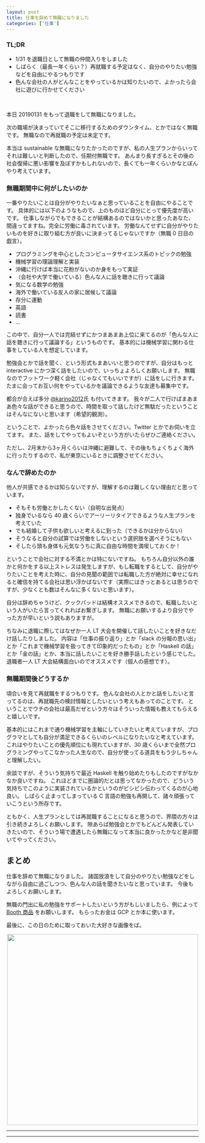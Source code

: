 ```yaml
---
layout: post
title: 仕事を辞めて無職になりました
categories: ['仕事']
---
```


### TL;DR
- 1/31 を退職日として無職の仲間入りをしました
- しばらく（最長一年くらい？）再就職する予定はなく、自分のやりたい勉強などを自由にやるつもりです
- 色んな会社の人がどんなことをやっているかは知りたいので、よかったら会社に遊びに行かせてください
<br>

<script type="text/javascript" src="https://cdn.mathjax.org/mathjax/latest/MathJax.js?config=TeX-AMS-MML_HTMLorMML"></script>

本日 20190131 をもって退職をして無職になりました。

次の職場が決まっていてそこに移行するためのダウンタイム、とかではなく無職です。
無職なので再就職の予定は未定です。

本当は sustainable な無職になりたかったのですが、私の人生プランからいってそれは難しいと判断したので、任期付無職です。
あんまり長すぎるとその後の社会復帰に悪い影響を及ぼすかもしれないので、長くても一年くらいかなとぼんやり考えています。


### 無職期間中に何がしたいのか
一番やりたいことは自分がやりたいなぁと思っていることを自由にやることです。
具体的には以下のようなもので、上のものほど自分にとって優先度が高いです。
仕事しながらでもできることが結構あるのではないかと思ったあなた、間違ってますね。完全に労働に毒されています。
労働なんてせずに自分がやりたいものを好きに取り組む方が良いに決まってるじゃないですか（無職 0 日目の戯言）。

- プログラミングを中心としたコンピュータサイエンス系のトピックの勉強
- 機械学習の理論理解と実装
- 沖縄に行けば本当に花粉がないのか身をもって実証
- （会社や大学で働いている）色んな人に話を聴きに行って議論
- 気になる数学の勉強
- 海外で働いている友人の家に居候して議論
- 存分に運動
- 英語
- 読書
- ...

この中で、自分一人では完結せずにかつまあまあ上位に来てるのが「色んな人に話を聴きに行って議論する」というものです。
基本的には機械学習に関わる仕事をしている人を想定しています。

勉強会とかで話を聞く、という形式もまあいいと思うのですが、自分はもっと interactive にかつ深く話をしたいので、いっちょよろしくお願いします。
無職なのでフットワーク軽く会社（じゃなくてもいいですが）に話をしに行きます。
たまに会ってお互い何をやっているかを議論できるような友達も募集中です。

都合が合えば多分 [@karino2012](https://twitter.com/karino2012)氏 も付いてきます。
我々が二人で行けばまあまあ色々な話ができると思うので、時間を取って話したけど無駄だったということはそんなにないと思います（希望的観測）。

ということで、よかったら色々話をさせてください。Twitter とかでお伺いを立てます。
また、話をしてやってもよいぞという方がいたらぜひご連絡ください。

ただし、2月末から3ヶ月くらいは沖縄に避難して、その後もちょくちょく海外に行ったりするので、私が東京にいるときに調整させてください。


### なんで辞めたのか
他人が共感できるかは知らないですが、理解するのは難しくない理由だと思っています。

- そもそも労働とかしたくない（自明な出発点）
- 独身でいるなら 40 歳くらいでアーリーリタイアできるような人生プランを考えていた
- でも結婚して子供も欲しいと考えるに到った（できるかは分からない）
- そうなると自分の試算では労働をしないという選択肢を選べそうにもない
- そしたら頭も身体も元気なうちに真に自由な時間を満喫しておくか！

ということで会社に対する不満とかは特にないですね。
もちろん自分以外の誰かと何かをする以上ストレスは発生しますが、もし転職をするとして、自分がやりたいことを考えた時に、自分の見聞の範囲では転職した方が絶対に幸せになれると確信を持てる会社は思い浮かばないです（実際にはきっとあるとは思うのですが、少なくとも数はそんなに多くないと思います）。

自分は辞めちゃうけど、クックパッドは結構オススメできるので、転職したいという人がいたら言ってくれればお繋ぎします。
無職にお願いするより自分でやった方が早いという説もありますが。

ちなみに退職に際してはなぜか一人 LT 大会を開催して話したいことを好きなだけ話したりしました。
内容は「仕事の振り返り」とか「slack の分報の思い出」とか「これまで機械学習を扱ってきて印象的だったもの」とか「Haskell の話」とか「金の話」とか、本当に話したいことを好き勝手話したという感じでした。
退職者一人 LT 大会結構面白いのでオススメです（個人の感想です）。


### 無職期間後どうするか
頃合いを見て再就職をするつもりです。
色んな会社の人とかと話をしたいと言ってるのは、再就職先の検討情報としたいという考えもあってのことです。
ということでウチの会社は最高だぜという方々はそういった情報も教えてもらえると嬉しいです。

基本的にはこれまで通り機械学習を主軸にしていきたいと考えていますが、プログラマとしても自分が満足できるくらいのレベルになりたいなと考えています。
これはやりたいことの優先順位にも現れていますが、30 歳くらいまで全然プログラミングやってこなかった人生なので、自分が使ってる道具をもう少しちゃんと理解したい。

余談ですが、そういう気持ちで最近 Haskell を触り始めたりもしたのですがなかなか良いですね。
これほどまでに圏論的だとは思ってなかったので、どういう気持ちでこのように実装されているかというのがビシビシ伝わってくるのが心地良い。
しばらく止まってしまっている C 言語の勉強も再開して、諸々頑張っていこうという所存です。

ともかく、人生プランとしては再就職することになると思うので、界隈の方々は引き続きよろしくお願いします。
隙あらば勉強会とかでもどんどん発表していきたいので、そういう場で遭遇したら無職になって本当に良かったかなど是非聞いてやってください。


## まとめ
仕事を辞めて無職になりました。
諸国放浪をして自分のやりたい勉強などをしながら自由に過ごしつつ、色んな人の話を聞きたいなと思っています。
今後もよろしくお願いします。

無職の門出に私の勉強をサポートしたいという方がもしいましたら、例によって [Booth 商品](https://yohei-kikuta.booth.pm/items/1174843) をお願いします。
もらったお金は GCP とか本に使います。

最後に、この日のために取っておいた大好きな画像をば。

<div align="center">
<img src="https://imgur.com/8vZSsr4.png" width="500">
</div>

---
---
<br>
